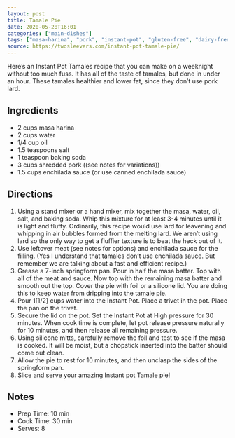 ```yaml
---
layout: post
title: Tamale Pie
date: 2020-05-28T16:01
categories: ["main-dishes"]
tags: ["masa-harina", "pork", "instant-pot", "gluten-free", "dairy-free"]
source: https://twosleevers.com/instant-pot-tamale-pie/
---
```


Here’s an Instant Pot Tamales recipe that you can make on a weeknight without too much fuss. It has all of the taste of tamales, but done in under an hour. These tamales healthier and lower fat, since they don’t use pork lard.

## Ingredients

- 2 cups masa harina
- 2 cups water
- 1/4 cup oil
- 1.5 teaspoons salt
- 1 teaspoon baking soda
- 3 cups shredded pork ((see notes for variations))
- 1.5 cups enchilada sauce (or use canned enchilada sauce)


## Directions

1. Using a stand mixer or a hand mixer, mix together the masa, water, oil, salt, and baking soda. Whip this mixture for at least 3-4 minutes until it is light and fluffy. Ordinarily, this recipe would use lard for leavening and whipping in air bubbles formed from the melting lard. We aren’t using lard so the only way to get a fluffier texture is to beat the heck out of it.
2. Use leftover meat (see notes for options) and enchilada sauce for the filling. (Yes I understand that tamales don’t use enchilada sauce. But remember we are talking about a fast and efficient recipe.)
3. Grease a 7-inch springform pan. Pour in half the masa batter. Top with all of the meat and sauce. Now top with the remaining masa batter and smooth out the top. Cover the pie with foil or a silicone lid. You are doing this to keep water from dripping into the tamale pie.
4. Pour 1[1/2] cups water into the Instant Pot. Place a trivet in the pot. Place the pan on the trivet.
5. Secure the lid on the pot. Set the Instant Pot at High pressure for 30 minutes. When cook time is complete, let pot release pressure naturally for 10 minutes, and then release all remaining pressure.
6. Using silicone mitts, carefully remove the foil and test to see if the masa is cooked. It will be moist, but a chopstick inserted into the batter should come out clean.
7. Allow the pie to rest for 10 minutes, and then unclasp the sides of the springform pan.
8. Slice and serve your amazing Instant pot Tamale pie!


## Notes

- Prep Time: 10 min 
- Cook Time: 30 min 
- Serves: 8
